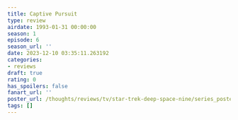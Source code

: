 ```yaml
---
title: Captive Pursuit
type: review
airdate: 1993-01-31 00:00:00
season: 1
episode: 6
season_url: ''
date: 2023-12-10 03:35:11.263192
categories:
- reviews
draft: true
rating: 0
has_spoilers: false
fanart_url: ''
poster_url: /thoughts/reviews/tv/star-trek-deep-space-nine/series_poster.jpg
tags: []
---
```


